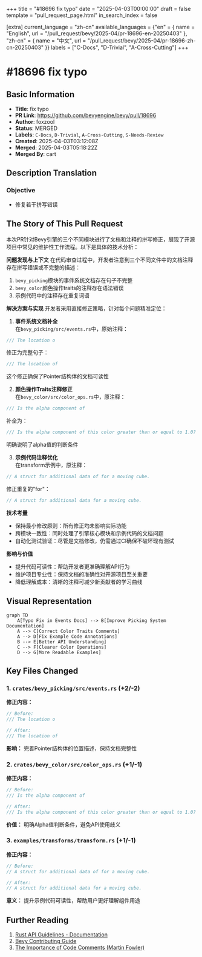 +++
title = "#18696 fix typo"
date = "2025-04-03T00:00:00"
draft = false
template = "pull_request_page.html"
in_search_index = false

[extra]
current_language = "zh-cn"
available_languages = {"en" = { name = "English", url = "/pull_request/bevy/2025-04/pr-18696-en-20250403" }, "zh-cn" = { name = "中文", url = "/pull_request/bevy/2025-04/pr-18696-zh-cn-20250403" }}
labels = ["C-Docs", "D-Trivial", "A-Cross-Cutting"]
+++

# #18696 fix typo

## Basic Information
- **Title**: fix typo
- **PR Link**: https://github.com/bevyengine/bevy/pull/18696
- **Author**: foxzool
- **Status**: MERGED
- **Labels**: `C-Docs`, `D-Trivial`, `A-Cross-Cutting`, `S-Needs-Review`
- **Created**: 2025-04-03T03:12:08Z
- **Merged**: 2025-04-03T05:18:22Z
- **Merged By**: cart

## Description Translation
### Objective
- 修复若干拼写错误

## The Story of This Pull Request

本次PR针对Bevy引擎的三个不同模块进行了文档和注释的拼写修正，展现了开源项目中常见的维护性工作流程。以下是具体的技术分析：

**问题发现与上下文**
在代码审查过程中，开发者注意到三个不同文件中的文档注释存在拼写错误或不完整的描述：
1. `bevy_picking`模块的事件系统文档存在句子不完整
2. `bevy_color`颜色操作traits的注释存在语法错误
3. 示例代码中的注释存在重复词语

**解决方案与实现**
开发者采用直接修正策略，针对每个问题精准定位：

1. **事件系统文档补全**  
在`bevy_picking/src/events.rs`中，原始注释：
```rust
/// The location o
```
修正为完整句子：
```rust
/// The location of
```
这个修正确保了Pointer结构体的文档可读性

2. **颜色操作Traits注释修正**  
在`bevy_color/src/color_ops.rs`中，原注释：
```rust
/// Is the alpha component of
```
补全为：
```rust
/// Is the alpha component of this color greater than or equal to 1.0?
```
明确说明了alpha值的判断条件

3. **示例代码注释优化**  
在transform示例中，原注释：
```rust
// A struct for additional data of for a moving cube.
```
修正重复的"for"：
```rust
// A struct for additional data for a moving cube.
```

**技术考量**
- 保持最小修改原则：所有修正均未影响实际功能
- 跨模块一致性：同时处理了引擎核心模块和示例代码的文档问题
- 自动化测试验证：尽管是文档修改，仍需通过CI确保不破坏现有测试

**影响与价值**
- 提升代码可读性：帮助开发者更准确理解API行为
- 维护项目专业性：保持文档的准确性对开源项目至关重要
- 降低理解成本：清晰的注释可减少新贡献者的学习曲线

## Visual Representation

```mermaid
graph TD
    A[Typo Fix in Events Docs] --> B[Improve Picking System Documentation]
    A --> C[Correct Color Traits Comments]
    A --> D[Fix Example Code Annotations]
    B --> E[Better API Understanding]
    C --> F[Clearer Color Operations]
    D --> G[More Readable Examples]
```

## Key Files Changed

### 1. `crates/bevy_picking/src/events.rs` (+2/-2)
**修正内容：**
```rust
// Before:
/// The location o

// After:
/// The location of
```
**影响：** 完善Pointer结构体的位置描述，保持文档完整性

### 2. `crates/bevy_color/src/color_ops.rs` (+1/-1)
**修正内容：**
```rust
// Before:
/// Is the alpha component of

// After:
/// Is the alpha component of this color greater than or equal to 1.0?
```
**价值：** 明确Alpha值判断条件，避免API使用歧义

### 3. `examples/transforms/transform.rs` (+1/-1)
**修正内容：**
```rust
// Before:
// A struct for additional data of for a moving cube.

// After:
// A struct for additional data for a moving cube.
```
**意义：** 提升示例代码可读性，帮助用户更好理解组件用途

## Further Reading
1. [Rust API Guidelines - Documentation](https://rust-lang.github.io/api-guidelines/documentation.html)
2. [Bevy Contributing Guide](https://github.com/bevyengine/bevy/blob/main/CONTRIBUTING.md)
3. [The Importance of Code Comments (Martin Fowler)](https://martinfowler.com/bliki/CodeAsDocumentation.html)